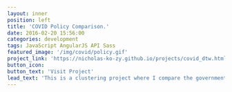 ```yaml
---
layout: inner
position: left
title: 'COVID Policy Comparison.'
date: 2016-02-20 15:56:00
categories: development
tags: JavaScript AngularJS API Sass
featured_image: '/img/covid/policy.gif'
project_link: 'https://nicholas-ko-zy.github.io/projects/covid_dtw.html'
button_icon: 
button_text: 'Visit Project'
lead_text: 'This is a clustering project where I compare the government responses to COVID between countries.'
---
```

